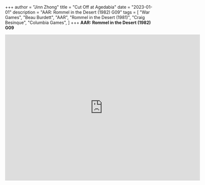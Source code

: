+++
author = "Jinn Zhong"
title = "Cut Off at Agedabia"
date = "2023-01-01"
description = "AAR: Rommel in the Desert (1982) G09"
tags = [
    "War Games",
    "Beau Burdett",
    "AAR",
    "Rommel in the Desert (1981)",
    "Craig Besinque",
    "Columbia Games",
]
+++
**AAR: Rommel in the Desert (1982) G09**

<iframe
    width="640"
    height="480"
    src="https://www.youtube.com/embed/PNGhHNMSZ2w"
    frameborder="0"
    allow="autoplay; encrypted-media"
    allowfullscreen
>
</iframe>

